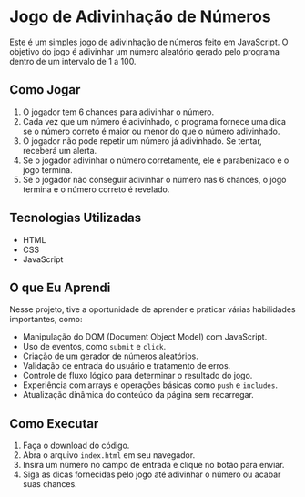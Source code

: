 # Jogo de Adivinhação de Números

Este é um simples jogo de adivinhação de números feito em JavaScript. O objetivo do jogo é adivinhar um número aleatório gerado pelo programa dentro de um intervalo de 1 a 100. 

## Como Jogar

1. O jogador tem 6 chances para adivinhar o número.
2. Cada vez que um número é adivinhado, o programa fornece uma dica se o número correto é maior ou menor do que o número adivinhado.
3. O jogador não pode repetir um número já adivinhado. Se tentar, receberá um alerta.
4. Se o jogador adivinhar o número corretamente, ele é parabenizado e o jogo termina.
5. Se o jogador não conseguir adivinhar o número nas 6 chances, o jogo termina e o número correto é revelado.

## Tecnologias Utilizadas

- HTML
- CSS
- JavaScript

## O que Eu Aprendi

Nesse projeto, tive a oportunidade de aprender e praticar várias habilidades importantes, como:

- Manipulação do DOM (Document Object Model) com JavaScript.
- Uso de eventos, como `submit` e `click`.
- Criação de um gerador de números aleatórios.
- Validação de entrada do usuário e tratamento de erros.
- Controle de fluxo lógico para determinar o resultado do jogo.
- Experiência com arrays e operações básicas como `push` e `includes`.
- Atualização dinâmica do conteúdo da página sem recarregar.

## Como Executar

1. Faça o download do código.
2. Abra o arquivo `index.html` em seu navegador.
3. Insira um número no campo de entrada e clique no botão para enviar.
4. Siga as dicas fornecidas pelo jogo até adivinhar o número ou acabar suas chances.
